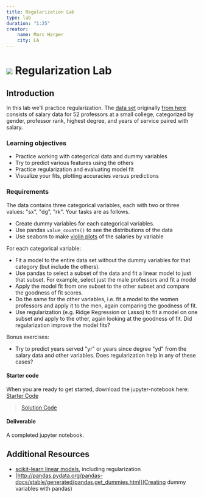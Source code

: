 ```yaml
---
title: Regularization Lab
type: lab
duration: "1:25"
creator:
    name: Marc Harper
    city: LA
---
```


# ![](https://ga-dash.s3.amazonaws.com/production/assets/logo-9f88ae6c9c3871690e33280fcf557f33.png) Regularization Lab

## Introduction

In this lab we'll practice regularization. The [data set](salary.dat) originally [from here](http://data.princeton.edu/wws509/datasets/#salary) consists of salary data for 52 professors at a small college, categorized by gender, professor rank, highest degree, and years of service paired with salary.

### Learning objectives

- Practice working with categorical data and dummy variables
- Try to predict various features using the others
- Practice regularization and evaluating model fit
- Visualize your fits, plotting accuracies versus predictions

### Requirements

The data contains three categorical variables, each with two or three values: "sx", "dg", "rk". Your tasks are as follows.
* Create dummy variables for each categorical variables.
* Use pandas `value_counts()` to see the distributions of the data
* Use seaborn to make [violin plots](https://stanford.edu/~mwaskom/software/seaborn/generated/seaborn.violinplot.html) of the salaries by variable

For each categorical variable:
* Fit a model to the entire data set without the dummy variables for that category (but include the others).
* Use pandas to select a subset of the data and fit a linear model to just that subset. For example, select just the male professors and fit a model
* Apply the model fit from one subset to the other subset and compare the goodness of fit scores.
* Do the same for the other variables, i.e. fit a model to the women professors and apply it to the men, again comparing the goodness of fit.
* Use regularization (e.g. Ridge Regression or Lasso) to fit a model on one subset and apply to the other, again looking at the goodness of fit. Did regularization improve the model fits?

Bonus exercises:
* Try to predict years served "yr" or years since degree "yd" from the salary data and other variables. Does regularization help in any of these cases?

#### Starter code

When you are ready to get started, download the jupyter-notebook here: [Starter Code](code/Regularization-Lab-Starter.ipynb)

> [Solution Code](code/Regularization-Lab-Solution.ipynb)

#### Deliverable

A completed jupyter notebook.

## Additional Resources

- [scikit-learn linear models](http://scikit-learn.org/stable/modules/linear_model.html), including regularization
- [http://pandas.pydata.org/pandas-docs/stable/generated/pandas.get_dummies.html](Creating dummy variables with pandas)
